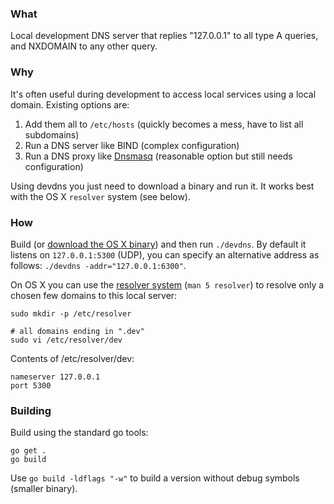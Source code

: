 ### What
Local development DNS server that replies "127.0.0.1" to all type A queries, and NXDOMAIN to any other query.

### Why
It's often useful during development to access local services using a local domain. Existing options are:

1. Add them all to `/etc/hosts` (quickly becomes a mess, have to list all subdomains)
2. Run a DNS server like BIND (complex configuration)
3. Run a DNS proxy like [Dnsmasq](http://passingcuriosity.com/2013/dnsmasq-dev-osx/) (reasonable option but still needs configuration)

Using devdns you just need to download a binary and run it. It works best with the OS X `resolver` system (see below).

### How

Build (or [download the OS X binary](https://github.com/robbiev/devdns/releases/download/v1.0/devdns)) and then run `./devdns`. By default it listens on `127.0.0.1:5300` (UDP), you can specify an alternative address as follows: `./devdns -addr="127.0.0.1:6300"`.

On OS X you can use the [resolver system](https://developer.apple.com/library/mac/documentation/Darwin/Reference/ManPages/man5/resolver.5.html) (`man 5 resolver`) to resolve only a chosen few domains to this local server:

```
sudo mkdir -p /etc/resolver

# all domains ending in ".dev"
sudo vi /etc/resolver/dev
```

Contents of /etc/resolver/dev:

```
nameserver 127.0.0.1
port 5300
```

### Building

Build using the standard go tools:

```
go get .
go build
```

Use `go build -ldflags "-w"` to build a version without debug symbols (smaller binary).
